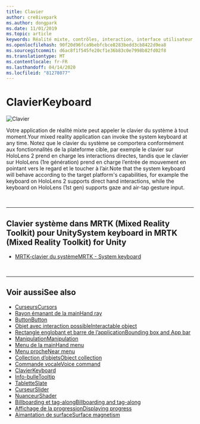 ```yaml
---
title: Clavier
author: cre8ivepark
ms.author: dongpark
ms.date: 11/01/2019
ms.topic: article
keywords: Réalité mixte, contrôles, interaction, interface utilisateur, expérience utilisateur
ms.openlocfilehash: 90f20d96fca9bebfcbce8283bedd3cb8422d9ea8
ms.sourcegitcommit: d6ac8f1f545fe20cf1e36b83c0e7998b82fd02f8
ms.translationtype: MT
ms.contentlocale: fr-FR
ms.lasthandoff: 04/14/2020
ms.locfileid: "81278077"
---
```

# <a name="keyboard"></a><span data-ttu-id="5d2e5-103">Clavier</span><span class="sxs-lookup"><span data-stu-id="5d2e5-103">Keyboard</span></span>

![Clavier](images/UX/UX_Hero_Keyboard.jpg)

<span data-ttu-id="5d2e5-105">Votre application de réalité mixte peut appeler le clavier du système à tout moment.</span><span class="sxs-lookup"><span data-stu-id="5d2e5-105">Your mixed reality application can invoke the system keyboard at any time.</span></span> <span data-ttu-id="5d2e5-106">Notez que le clavier du système se comportera conformément aux fonctionnalités de la plateforme cible, par exemple le clavier sur HoloLens 2 prend en charge les interactions directes, tandis que le clavier sur HoloLens (1re génération) prend en charge l’entrée de mouvement en pointant vers le regard et le toucher à l’air.</span><span class="sxs-lookup"><span data-stu-id="5d2e5-106">Note that the system keyboard will behave according to the target platform's capabilities, for example the keyboard on HoloLens 2 supports direct hand interactions, while the keyboard on HoloLens (1st gen) supports gaze and air-tap gesture input.</span></span>


<br>

---

## <a name="system-keyboard-in-mrtk-mixed-reality-toolkit-for-unity"></a><span data-ttu-id="5d2e5-107">Clavier système dans MRTK (Mixed Reality Toolkit) pour Unity</span><span class="sxs-lookup"><span data-stu-id="5d2e5-107">System keyboard in MRTK (Mixed Reality Toolkit) for Unity</span></span>

* [<span data-ttu-id="5d2e5-108">MRTK-clavier du système</span><span class="sxs-lookup"><span data-stu-id="5d2e5-108">MRTK - System keyboard</span></span>](https://microsoft.github.io/MixedRealityToolkit-Unity/Documentation/README_SystemKeyboard.html)

<br>

---

## <a name="see-also"></a><span data-ttu-id="5d2e5-109">Voir aussi</span><span class="sxs-lookup"><span data-stu-id="5d2e5-109">See also</span></span>

* [<span data-ttu-id="5d2e5-110">Curseurs</span><span class="sxs-lookup"><span data-stu-id="5d2e5-110">Cursors</span></span>](cursors.md)
* [<span data-ttu-id="5d2e5-111">Rayon émanant de la main</span><span class="sxs-lookup"><span data-stu-id="5d2e5-111">Hand ray</span></span>](point-and-commit.md)
* [<span data-ttu-id="5d2e5-112">Button</span><span class="sxs-lookup"><span data-stu-id="5d2e5-112">Button</span></span>](button.md)
* [<span data-ttu-id="5d2e5-113">Objet avec interaction possible</span><span class="sxs-lookup"><span data-stu-id="5d2e5-113">Interactable object</span></span>](interactable-object.md)
* [<span data-ttu-id="5d2e5-114">Rectangle englobant et barre de l’application</span><span class="sxs-lookup"><span data-stu-id="5d2e5-114">Bounding box and App bar</span></span>](app-bar-and-bounding-box.md)
* [<span data-ttu-id="5d2e5-115">Manipulation</span><span class="sxs-lookup"><span data-stu-id="5d2e5-115">Manipulation</span></span>](direct-manipulation.md)
* [<span data-ttu-id="5d2e5-116">Menu de la main</span><span class="sxs-lookup"><span data-stu-id="5d2e5-116">Hand menu</span></span>](hand-menu.md)
* [<span data-ttu-id="5d2e5-117">Menu proche</span><span class="sxs-lookup"><span data-stu-id="5d2e5-117">Near menu</span></span>](near-menu.md)
* [<span data-ttu-id="5d2e5-118">Collection d’objets</span><span class="sxs-lookup"><span data-stu-id="5d2e5-118">Object collection</span></span>](object-collection.md)
* [<span data-ttu-id="5d2e5-119">Commande vocale</span><span class="sxs-lookup"><span data-stu-id="5d2e5-119">Voice command</span></span>](voice-input.md)
* [<span data-ttu-id="5d2e5-120">Clavier</span><span class="sxs-lookup"><span data-stu-id="5d2e5-120">Keyboard</span></span>](keyboard.md)
* [<span data-ttu-id="5d2e5-121">Info-bulle</span><span class="sxs-lookup"><span data-stu-id="5d2e5-121">Tooltip</span></span>](tooltip.md)
* [<span data-ttu-id="5d2e5-122">Tablette</span><span class="sxs-lookup"><span data-stu-id="5d2e5-122">Slate</span></span>](slate.md)
* [<span data-ttu-id="5d2e5-123">Curseur</span><span class="sxs-lookup"><span data-stu-id="5d2e5-123">Slider</span></span>](slider.md)
* [<span data-ttu-id="5d2e5-124">Nuanceur</span><span class="sxs-lookup"><span data-stu-id="5d2e5-124">Shader</span></span>](shader.md)
* [<span data-ttu-id="5d2e5-125">Billboarding et tag-along</span><span class="sxs-lookup"><span data-stu-id="5d2e5-125">Billboarding and tag-along</span></span>](billboarding-and-tag-along.md)
* [<span data-ttu-id="5d2e5-126">Affichage de la progression</span><span class="sxs-lookup"><span data-stu-id="5d2e5-126">Displaying progress</span></span>](progress.md)
* [<span data-ttu-id="5d2e5-127">Aimantation de surface</span><span class="sxs-lookup"><span data-stu-id="5d2e5-127">Surface magnetism</span></span>](surface-magnetism.md)
